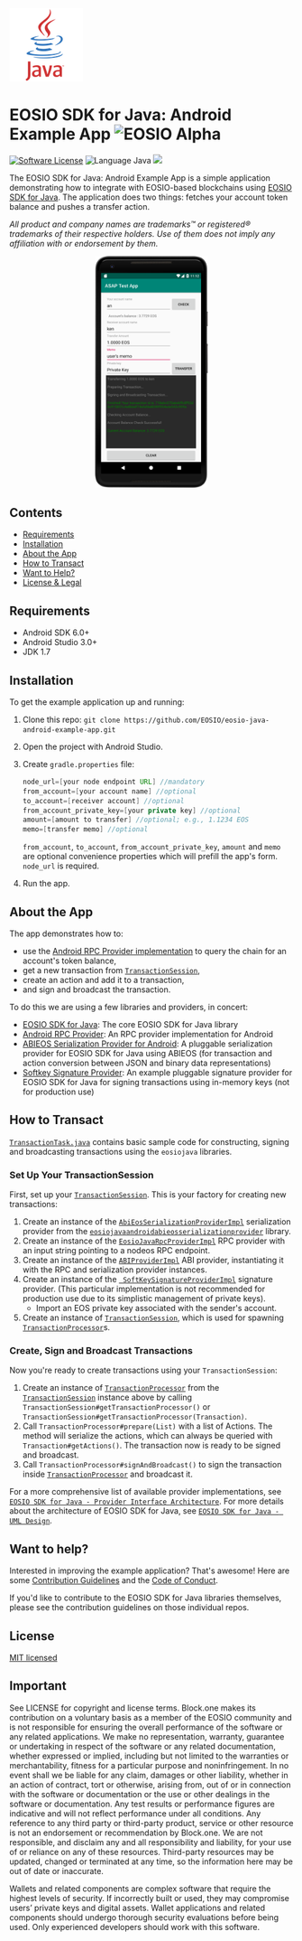 ![Java Logo](img/java-logo.png)
# EOSIO SDK for Java: Android Example App ![EOSIO Alpha](https://img.shields.io/badge/EOSIO-Alpha-blue.svg)
[![Software License](https://img.shields.io/badge/license-MIT-lightgrey.svg)](/./LICENSE)
![Language Java](https://img.shields.io/badge/Language-Java-yellow.svg)
![](https://img.shields.io/badge/Deployment%20Target-Android%206%2B-blue.svg)

The EOSIO SDK for Java: Android Example App is a simple application demonstrating how to integrate with EOSIO-based blockchains using [EOSIO SDK for Java](https://github.com/EOSIO/eosio-java). The application does two things: fetches your account token balance and pushes a transfer action.

*All product and company names are trademarks™ or registered® trademarks of their respective holders. Use of them does not imply any affiliation with or endorsement by them.*

<p align="center">
    <img src="img/screenshot.png" width="200">
</p>

## Contents

- [Requirements](#requirements)
- [Installation](#installation)
- [About the App](#about-the-app)
- [How to Transact](#how-to-transact)
- [Want to Help?](#want-to-help)
- [License & Legal](#license)

## Requirements

* Android SDK 6.0+
* Android Studio 3.0+
* JDK 1.7

## Installation

To get the example application up and running:

1. Clone this repo: `git clone https://github.com/EOSIO/eosio-java-android-example-app.git`
1. Open the project with Android Studio.
1. Create `gradle.properties` file:

    ```java
    node_url=[your node endpoint URL] //mandatory
    from_account=[your account name] //optional
    to_account=[receiver account] //optional
    from_account_private_key=[your private key] //optional
    amount=[amount to transfer] //optional; e.g., 1.1234 EOS
    memo=[transfer memo] //optional
    ```

    `from_account`, `to_account`, `from_account_private_key`, `amount` and `memo` are optional convenience properties which will prefill the app's form. `node_url` is required.

1. Run the app.

## About the App

The app demonstrates how to:
- use the [Android RPC Provider implementation](https://github.com/EOSIO/eosio-java-android-rpc-provider) to query the chain for an account's token balance,
- get a new transaction from [`TransactionSession`](https://github.com/EOSIO/eosio-java/blob/master/eosiojava/src/main/java/one/block/eosiojava/session/TransactionSession.java),
- create an action and add it to a transaction,
- and sign and broadcast the transaction.

To do this we are using a few libraries and providers, in concert:

* [EOSIO SDK for Java](https://github.com/EOSIO/eosio-java): The core EOSIO SDK for Java library
* [Android RPC Provider](https://github.com/EOSIO/eosio-java-android-rpc-provider): An RPC provider implementation for Android
* [ABIEOS Serialization Provider for Android](https://github.com/EOSIO/eosio-java-android-abieos-serialization-provider): A pluggable serialization provider for EOSIO SDK for Java using ABIEOS (for transaction and action conversion between JSON and binary data representations)
* [Softkey Signature Provider](https://github.com/EOSIO/eosio-java-softkey-signature-provider): An example pluggable signature provider for EOSIO SDK for Java for signing transactions using in-memory keys (not for production use)

## How to Transact

[`TransactionTask.java`](app/src/main/java/one/block/androidexampleapp/TransactionTask.java) contains basic sample code for constructing, signing and broadcasting transactions using the `eosiojava` libraries.

### Set Up Your TransactionSession

First, set up your [`TransactionSession`](https://github.com/EOSIO/eosio-java/blob/master/eosiojava/src/main/java/one/block/eosiojava/session/TransactionSession.java). This is your factory for creating new transactions:

1. Create an instance of the [`AbiEosSerializationProviderImpl`](https://github.com/EOSIO/eosio-java-android-abieos-serialization-provider/blob/develop/eosiojavaabieos/src/main/java/one/block/eosiojavaabieosserializationprovider/AbiEosSerializationProviderImpl.java) serialization provider from the [`eosiojavaandroidabieosserializationprovider`](https://github.com/EOSIO/eosio-java-android-abieos-serialization-provider) library.
1. Create an instance of the [`EosioJavaRpcProviderImpl`](https://github.com/EOSIO/eosio-java-android-rpc-provider/blob/master/eosiojavarpcprovider/src/main/java/one/block/eosiojavarpcprovider/implementations/EosioJavaRpcProviderImpl.java) RPC provider with an input string pointing to a nodeos RPC endpoint.
1. Create an instance of the [`ABIProviderImpl`](https://github.com/EOSIO/eosio-java/blob/master/eosiojava/src/main/java/one/block/eosiojava/implementations/ABIProviderImpl.java) ABI provider, instantiating it with the RPC and serialization provider instances.
1. Create an instance of the [` SoftKeySignatureProviderImpl`](https://github.com/EOSIO/eosio-java-softkey-signature-provider/blob/master/eosiojavasoftkeysignatureprovider/src/main/java/one/block/eosiosoftkeysignatureprovider/SoftKeySignatureProviderImpl.java) signature provider. (This particular implementation is not recommended for production use due to its simplistic management of private keys).
    - Import an EOS private key associated with the sender's account.
1. Create an instance of [`TransactionSession`](https://github.com/EOSIO/eosio-java/blob/master/eosiojava/src/main/java/one/block/eosiojava/session/TransactionSession.java), which is used for spawning [`TransactionProcessor`](https://github.com/EOSIO/eosio-java/blob/master/eosiojava/src/main/java/one/block/eosiojava/session/TransactionProcessor.java)s.

### Create, Sign and Broadcast Transactions

Now you're ready to create transactions using your `TransactionSession`:

1. Create an instance of [`TransactionProcessor`](https://github.com/EOSIO/eosio-java/blob/master/eosiojava/src/main/java/one/block/eosiojava/session/TransactionProcessor.java) from the [`TransactionSession`](https://github.com/EOSIO/eosio-java/blob/master/eosiojava/src/main/java/one/block/eosiojava/session/TransactionSession.java) instance above by calling ` TransactionSession#getTransactionProcessor()` or `TransactionSession#getTransactionProcessor(Transaction)`.
1. Call `TransactionProcessor#prepare(List)` with a list of Actions. The method will serialize the actions, which can always be queried with `Transaction#getActions()`. The transaction now is ready to be signed and broadcast.
1. Call `TransactionProcessor#signAndBroadcast()` to sign the transaction inside [`TransactionProcessor`](https://github.com/EOSIO/eosio-java/blob/master/eosiojava/src/main/java/one/block/eosiojava/session/TransactionProcessor.java) and broadcast it.

For a more comprehensive list of available provider implementations, see [`EOSIO SDK for Java - Provider Interface Architecture`](https://github.com/EOSIO/eosio-java/tree/master#provider-interface-architecture). For more details about the architecture of EOSIO SDK for Java, see [`EOSIO SDK for Java - UML Design`](https://github.com/EOSIO/eosio-java/tree/master/document/uml_design.pdf).

## Want to help?

Interested in improving the example application? That's awesome! Here are some [Contribution Guidelines](./CONTRIBUTING.md) and the [Code of Conduct](./CONTRIBUTING.md#conduct).

If you'd like to contribute to the EOSIO SDK for Java libraries themselves, please see the contribution guidelines on those individual repos.

## License
[MIT licensed](./LICENSE)

## Important

See LICENSE for copyright and license terms.  Block.one makes its contribution on a voluntary basis as a member of the EOSIO community and is not responsible for ensuring the overall performance of the software or any related applications.  We make no representation, warranty, guarantee or undertaking in respect of the software or any related documentation, whether expressed or implied, including but not limited to the warranties or merchantability, fitness for a particular purpose and noninfringement. In no event shall we be liable for any claim, damages or other liability, whether in an action of contract, tort or otherwise, arising from, out of or in connection with the software or documentation or the use or other dealings in the software or documentation.  Any test results or performance figures are indicative and will not reflect performance under all conditions.  Any reference to any third party or third-party product, service or other resource is not an endorsement or recommendation by Block.one.  We are not responsible, and disclaim any and all responsibility and liability, for your use of or reliance on any of these resources. Third-party resources may be updated, changed or terminated at any time, so the information here may be out of date or inaccurate.

Wallets and related components are complex software that require the highest levels of security.  If incorrectly built or used, they may compromise users’ private keys and digital assets. Wallet applications and related components should undergo thorough security evaluations before being used.  Only experienced developers should work with this software.
